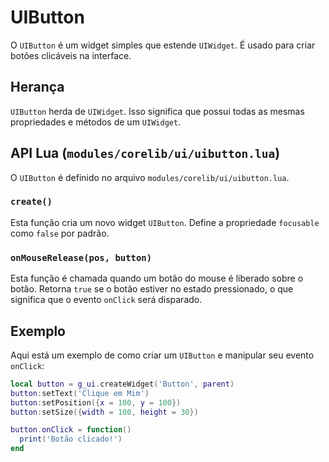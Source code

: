 # UIButton

O `UIButton` é um widget simples que estende `UIWidget`. É usado para criar botões clicáveis na interface.

## Herança

`UIButton` herda de `UIWidget`. Isso significa que possui todas as mesmas propriedades e métodos de um `UIWidget`.

## API Lua (`modules/corelib/ui/uibutton.lua`)

O `UIButton` é definido no arquivo `modules/corelib/ui/uibutton.lua`.

### `create()`

Esta função cria um novo widget `UIButton`. Define a propriedade `focusable` como `false` por padrão.

### `onMouseRelease(pos, button)`

Esta função é chamada quando um botão do mouse é liberado sobre o botão. Retorna `true` se o botão estiver no estado pressionado, o que significa que o evento `onClick` será disparado.

## Exemplo

Aqui está um exemplo de como criar um `UIButton` e manipular seu evento `onClick`:

```lua
local button = g_ui.createWidget('Button', parent)
button:setText('Clique em Mim')
button:setPosition({x = 100, y = 100})
button:setSize({width = 100, height = 30})

button.onClick = function()
  print('Botão clicado!')
end
```

